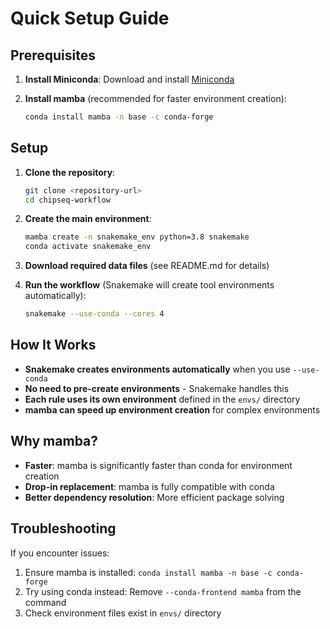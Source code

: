 # Quick Setup Guide

## Prerequisites

1. **Install Miniconda**: Download and install [Miniconda](https://docs.conda.io/en/latest/miniconda.html)

2. **Install mamba** (recommended for faster environment creation):
   ```bash
   conda install mamba -n base -c conda-forge
   ```

## Setup

1. **Clone the repository**:
   ```bash
   git clone <repository-url>
   cd chipseq-workflow
   ```

2. **Create the main environment**:
   ```bash
   mamba create -n snakemake_env python=3.8 snakemake
   conda activate snakemake_env
   ```

3. **Download required data files** (see README.md for details)

4. **Run the workflow** (Snakemake will create tool environments automatically):
   ```bash
   snakemake --use-conda --cores 4
   ```

## How It Works

- **Snakemake creates environments automatically** when you use `--use-conda`
- **No need to pre-create environments** - Snakemake handles this
- **Each rule uses its own environment** defined in the `envs/` directory
- **mamba can speed up environment creation** for complex environments

## Why mamba?

- **Faster**: mamba is significantly faster than conda for environment creation
- **Drop-in replacement**: mamba is fully compatible with conda
- **Better dependency resolution**: More efficient package solving

## Troubleshooting

If you encounter issues:
1. Ensure mamba is installed: `conda install mamba -n base -c conda-forge`
2. Try using conda instead: Remove `--conda-frontend mamba` from the command
3. Check environment files exist in `envs/` directory 
